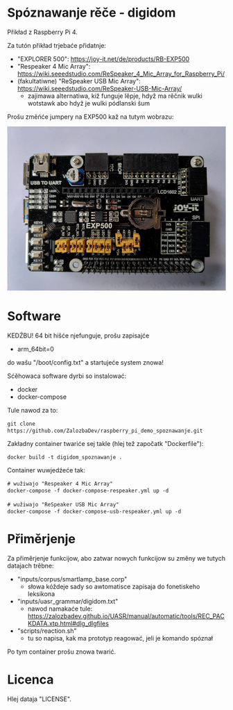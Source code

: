 # Spóznawanje rěče - digidom

Přikład z Raspberry Pi 4.

Za tutón přikład trjebaće přidatnje:
* "EXPLORER 500": https://joy-it.net/de/products/RB-EXP500
* "Respeaker 4 Mic Array": https://wiki.seeedstudio.com/ReSpeaker_4_Mic_Array_for_Raspberry_Pi/
* (fakultatiwne) "ReSpeaker USB Mic Array": https://wiki.seeedstudio.com/ReSpeaker-USB-Mic-Array/
    * zajimawa alternatiwa, kiž funguje lěpje, hdyž ma rěčnik wulki wotstawk abo hdyž je wulki pódlanski šum

Prošu změńće jumpery na EXP500 kaž na tutym wobrazu:

![EXP500 jumper settings](jumper_settings_exp500.jpg)

# Software

KEDŹBU! 64 bit hišće njefunguje, prošu zapisajće

* arm_64bit=0

do wašu "/boot/config.txt" a startujeće system znowa!


Sćěhowaca software dyrbi so instalować:

* docker
* docker-compose

Tule nawod za to:

```console
git clone https://github.com/ZalozbaDev/raspberry_pi_demo_spoznawanje.git
```

Zakładny container twariće sej takle (hlej tež započatk "Dockerfile"):

```console
docker build -t digidom_spoznawanje .
```

Container wuwjedźeće tak:

```console
# wužiwajo "Respeaker 4 Mic Array"
docker-compose -f docker-compose-respeaker.yml up -d

# wužiwajo "ReSpeaker USB Mic Array"
docker-compose -f docker-compose-usb-respeaker.yml up -d
```

# Přiměrjenje

Za přiměrjenje funkcijow, abo zatwar nowych funkcijow su změny we tutych datajach trěbne: 

* "inputs/corpus/smartlamp_base.corp"
    * słowa kóždeje sady so awtomatisce zapisaja do fonetiskeho leksikona
* "inputs/uasr_grammar/digidom.txt"
    * nawod namakaće tule: https://zalozbadev.github.io/UASR/manual/automatic/tools/REC_PACKDATA.xtp.html#dlg_dlgfiles
* "scripts/reaction.sh"
    * tu so napisa, kak ma prototyp reagować, jeli je komando spóznał

Po tym container prošu znowa twarić.
    
# Licenca

Hlej dataja "LICENSE".

